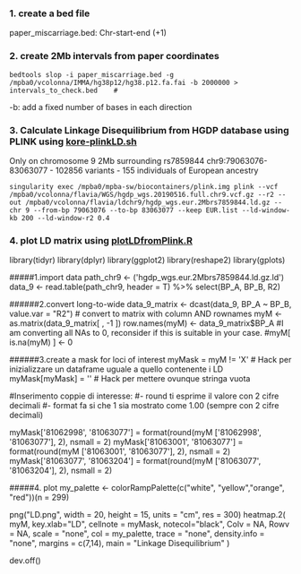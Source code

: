 
### 1. create a bed file
paper_miscarriage.bed: Chr-start-end (+1)

### 2. create 2Mb intervals from paper coordinates
```
bedtools slop -i paper_miscarriage.bed -g /mpba0/vcolonna/IMMA/hg38p12/hg38.p12.fa.fai -b 2000000 > intervals_to_check.bed    # 
```
-b: add a fixed number of bases in each direction

### 3. Calculate Linkage Disequilibrium from HGDP database using PLINK using [kore-plinkLD.sh]()

Only on chromosome 9 2Mb surrounding rs7859844  chr9:79063076-83063077 - 102856 variants - 155 individuals of European ancestry 


```
singularity exec /mpba0/mpba-sw/biocontainers/plink.img plink --vcf /mpba0/vcolonna/flavia/WGS/hgdp_wgs.20190516.full.chr9.vcf.gz --r2 --out /mpba0/vcolonna/flavia/ldchr9/hgdp_wgs.eur.2Mbrs7859844.ld.gz --chr 9 --from-bp 79063076 --to-bp 83063077 --keep EUR.list --ld-window-kb 200 --ld-window-r2 0.4
```

### 4. plot LD matrix  using [plotLDfromPlink.R]()

library(tidyr)
library(dplyr)
library(ggplot2)
library(reshape2)
library(gplots)

#####1.import data
path_chr9 <- ('hgdp_wgs.eur.2Mbrs7859844.ld.gz.ld')
data_9 <- read.table(path_chr9, header = T) %>% select(BP_A, BP_B, R2)

######2.convert long-to-wide
data_9_matrix <- dcast(data_9, BP_A ~ BP_B, value.var = "R2") # convert to matrix with column AND rownames
myM <- as.matrix(data_9_matrix[ , -1 ])
row.names(myM) <- data_9_matrix$BP_A
#I am converting all NAs to 0, reconsider if this is suitable in your case.
#myM[ is.na(myM) ] <- 0


######3.create a mask for loci of interest 
myMask = myM != 'X' # Hack per inizializzare un dataframe uguale a quello contenente i LD
myMask[myMask] = '' # Hack per mettere ovunque stringa vuota

#Inserimento coppie di interesse:
#- round ti esprime il valore con 2 cifre decimali
#- format fa si che 1 sia mostrato come 1.00 (sempre con 2 cifre decimali)

myMask['81062998', '81063077'] = format(round(myM ['81062998', '81063077'], 2), nsmall = 2)
myMask['81063001', '81063077'] = format(round(myM ['81063001', '81063077'], 2), nsmall = 2)
myMask['81063077', '81063204'] = format(round(myM ['81063077', '81063204'], 2), nsmall = 2)


#####4. plot 
my_palette <- colorRampPalette(c("white", "yellow","orange", "red"))(n = 299)

png("LD.png", width = 20, height = 15, units = "cm", res = 300)
heatmap.2(
 myM,
 key.xlab="LD",
 cellnote = myMask,
 notecol="black",
 Colv = NA, Rowv = NA,
 scale = "none",
 col = my_palette, 
 trace = "none",
 density.info = "none",
 margins = c(7,14),
 main = "Linkage Disequilibrium"
 )

dev.off()







